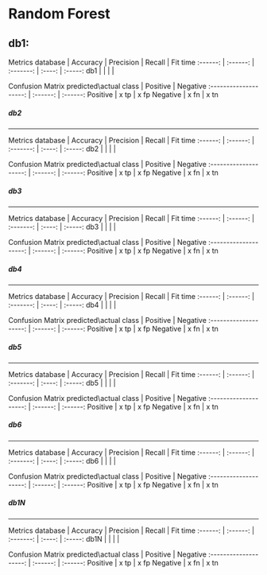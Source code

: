 # Random Forest

**db1**:
-------------
Metrics
database | Accuracy | Precision | Recall | Fit time
:------: | :------: | :-------: | :----: | :-----: 
db1      |          |           |        |      

Confusion Matrix
predicted\actual class | Positive | Negative
:--------------------: | :------: | :------:
Positive               | x tp      | x fp
Negative               | x fn      | x tn

##### db2
______
Metrics
database | Accuracy | Precision | Recall | Fit time
:------: | :------: | :-------: | :----: | :-----: 
db2      |          |           |        |      

Confusion Matrix
predicted\actual class | Positive | Negative
:--------------------: | :------: | :------:
Positive               | x tp      | x fp
Negative               | x fn      | x tn

##### db3
______
Metrics
database | Accuracy | Precision | Recall | Fit time
:------: | :------: | :-------: | :----: | :-----: 
db3      |          |           |        |      

Confusion Matrix
predicted\actual class | Positive | Negative
:--------------------: | :------: | :------:
Positive               | x tp      | x fp
Negative               | x fn      | x tn

##### db4
______
Metrics
database | Accuracy | Precision | Recall | Fit time
:------: | :------: | :-------: | :----: | :-----: 
db4      |          |           |        |      

Confusion Matrix
predicted\actual class | Positive | Negative
:--------------------: | :------: | :------:
Positive               | x tp      | x fp
Negative               | x fn      | x tn

##### db5
______
Metrics
database | Accuracy | Precision | Recall | Fit time
:------: | :------: | :-------: | :----: | :-----: 
db5      |          |           |        |      

Confusion Matrix
predicted\actual class | Positive | Negative
:--------------------: | :------: | :------:
Positive               | x tp      | x fp
Negative               | x fn      | x tn

##### db6
______
Metrics
database | Accuracy | Precision | Recall | Fit time
:------: | :------: | :-------: | :----: | :-----: 
db6      |          |           |        |      

Confusion Matrix
predicted\actual class | Positive | Negative
:--------------------: | :------: | :------:
Positive               | x tp      | x fp
Negative               | x fn      | x tn

##### db1N
______
Metrics
database | Accuracy | Precision | Recall | Fit time
:------: | :------: | :-------: | :----: | :-----: 
db1N     |          |           |        |      

Confusion Matrix
predicted\actual class | Positive | Negative
:--------------------: | :------: | :------:
Positive               | x tp      | x fp
Negative               | x fn      | x tn
